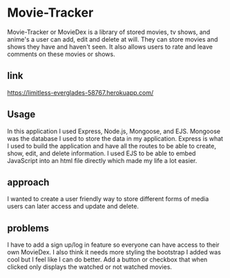 # Movie-Tracker

Movie-Tracker or MovieDex is a library of stored movies, tv shows, and anime's a
user can add, edit and delete at will. They can store movies and shows they have and haven't seen. It also allows users to rate and leave comments on these movies or shows.


## link

https://limitless-everglades-58767.herokuapp.com/


## Usage

In this application I used Express, Node.js, Mongoose, and EJS.
Mongoose was the database I used to store the data in my application.
Express is what I used to build the application and have all the routes
to be able to create, show, edit, and delete information.
I used EJS to be able to embed JavaScript into an html file directly which made
my life a lot easier.


## approach

I wanted to create a user friendly way to store different forms of media users
can later access and update and delete.


## problems

I have to add a sign up/log in feature so everyone can have access to their own
MovieDex. I also think it needs more styling the bootstrap I added was cool but
I feel like I can do better. Add a button or checkbox that when clicked only
displays the watched or not watched movies.
